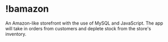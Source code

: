 # !bamazon
An Amazon-like storefront with the use of  MySQL and JavaScript. The app will take in orders from customers and deplete stock from the store's inventory.
